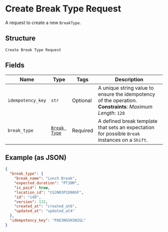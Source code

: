 
# Create Break Type Request

A request to create a new `BreakType`.

## Structure

`Create Break Type Request`

## Fields

| Name | Type | Tags | Description |
|  --- | --- | --- | --- |
| `idempotency_key` | `str` | Optional | A unique string value to ensure the idempotency of the operation.<br>**Constraints**: *Maximum Length*: `128` |
| `break_type` | [`Break Type`](../../doc/models/break-type.md) | Required | A defined break template that sets an expectation for possible `Break`<br>instances on a `Shift`. |

## Example (as JSON)

```json
{
  "break_type": {
    "break_name": "Lunch Break",
    "expected_duration": "PT30M",
    "is_paid": true,
    "location_id": "CGJN03P1D08GF",
    "id": "id8",
    "version": 132,
    "created_at": "created_at6",
    "updated_at": "updated_at4"
  },
  "idempotency_key": "PAD3NG5KSN2GL"
}
```

